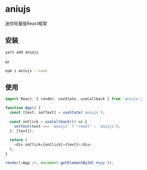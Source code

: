 # aniujs
迷你轻量版React框架

## 安装
```sh
yarn add aniujs
```
or

```sh
npm i aniujs --save
```

## 使用
```js
import React, { render, useState, useCallback } from 'aniujs';

function App() {
  const [text, setText] = useState('aniujs');
  
  const onClick = useCallback(() => {
    setText(text === 'aniujs' ? 'react' : 'aniujs');
  }, [text]);
  
  return (
    <div onClick={onClick}>{text}</div>
  );
}

render(<App />, document.getElementById('#app'));
```

